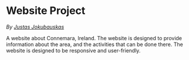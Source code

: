 
# Website Project

*By [Justas Jokubauskas](https://github.com/Justaz17 "Justas Jokubauskas")*

A website about Connemara, Ireland. The website is designed to provide information about the area, and the activities that can be done there. The website is designed to be responsive and user-friendly.
